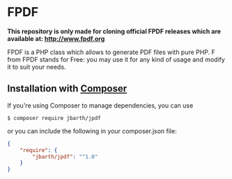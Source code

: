 # FPDF
**This repository is only made for cloning official FPDF releases which are available at: http://www.fpdf.org**


FPDF is a PHP class which allows to generate PDF files with pure PHP. F from FPDF stands for Free: you may use it for any kind of usage and modify it to suit your needs.

## Installation with [Composer](https://packagist.org/packages/jbarth/fpdf)

If you're using Composer to manage dependencies, you can use

    $ composer require jbarth/jpdf

or you can include the following in your composer.json file:

```json
{
    "require": {
        "jbarth/jpdf": "^1.0"
    }
}
```